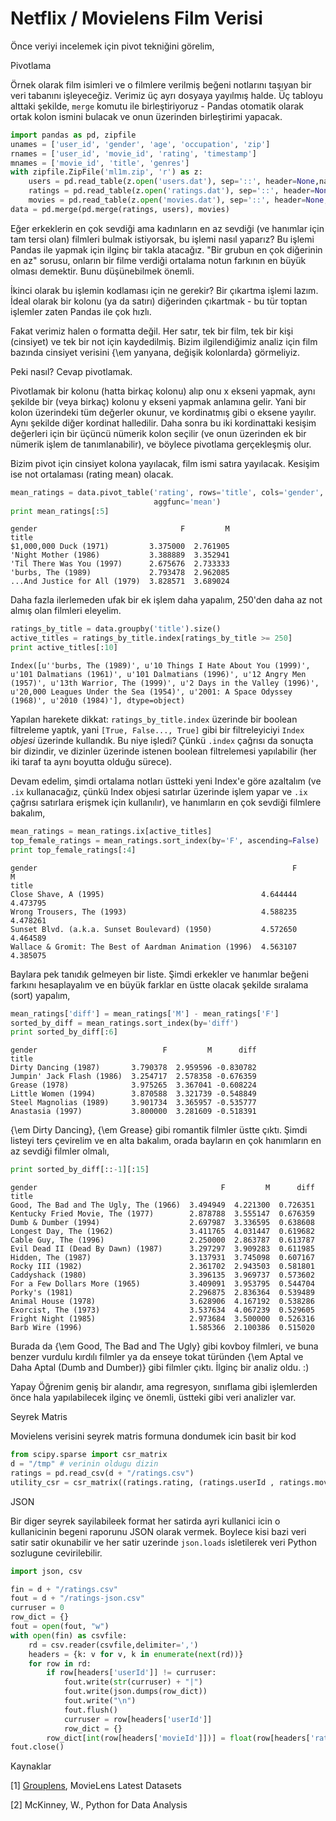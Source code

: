 # Netflix / Movielens Film Verisi

Önce veriyi incelemek için pivot tekniğini görelim,

Pivotlama

Örnek olarak film isimleri ve o filmlere verilmiş beğeni notlarını
taşıyan bir veri tabanını işleyeceğiz. Verimiz üç ayrı dosyaya
yayılmış halde. Üç tabloyu alttaki şekilde, `merge` komutu
ile birleştiriyoruz - Pandas otomatik olarak ortak kolon ismini
bulacak ve onun üzerinden birleştirimi yapacak.

```python
import pandas as pd, zipfile
unames = ['user_id', 'gender', 'age', 'occupation', 'zip']
rnames = ['user_id', 'movie_id', 'rating', 'timestamp']
mnames = ['movie_id', 'title', 'genres']
with zipfile.ZipFile('ml1m.zip', 'r') as z:
    users = pd.read_table(z.open('users.dat'), sep='::', header=None,names=unames)
    ratings = pd.read_table(z.open('ratings.dat'), sep='::', header=None,names=rnames)
    movies = pd.read_table(z.open('movies.dat'), sep='::', header=None,names=mnames)
data = pd.merge(pd.merge(ratings, users), movies)
```

Eğer erkeklerin en çok sevdiği ama kadınların en az sevdiği (ve
hanımlar için tam tersi olan) filmleri bulmak istiyorsak, bu işlemi
nasıl yaparız? Bu işlemi Pandas ile yapmak için ilginç bir takla
atacağız. "Bir grubun en çok diğerinin en az" sorusu, onların bir
filme verdiği ortalama notun farkının en büyük olması demektir. Bunu
düşünebilmek önemli.

İkinci olarak bu işlemin kodlaması için ne gerekir? Bir çıkartma
işlemi lazım. İdeal olarak bir kolonu (ya da satırı) diğerinden
çıkartmak - bu tür toptan işlemler zaten Pandas ile çok hızlı.

Fakat verimiz halen o formatta değil.  Her satır, tek bir film, tek bir
kişi (cinsiyet) ve tek bir not için kaydedilmiş. Bizim ilgilendiğimiz
analiz için film bazında cinsiyet verisini {\em yanyana, değişik
  kolonlarda} görmeliyiz.

Peki nasıl? Cevap pivotlamak.

Pivotlamak bir kolonu (hatta birkaç kolonu) alıp onu x ekseni yapmak,
aynı şekilde bir (veya birkaç) kolonu y ekseni yapmak anlamına
gelir. Yani bir kolon üzerindeki tüm değerler okunur, ve kordinatmış
gibi o eksene yayılır. Aynı şekilde diğer kordinat halledilir. Daha
sonra bu iki kordinattaki kesişim değerleri için bir üçüncü nümerik
kolon seçilir (ve onun üzerinden ek bir nümerik işlem de
tanımlanabilir), ve böylece pivotlama gerçekleşmiş olur.

Bizim pivot için cinsiyet kolona yayılacak, film ismi satıra
yayılacak. Kesişim ise not ortalaması (rating mean) olacak.

```python
mean_ratings = data.pivot_table('rating', rows='title', cols='gender',
                                aggfunc='mean')
print mean_ratings[:5]
```

```
gender                                F         M
title                                            
$1,000,000 Duck (1971)         3.375000  2.761905
'Night Mother (1986)           3.388889  3.352941
'Til There Was You (1997)      2.675676  2.733333
'burbs, The (1989)             2.793478  2.962085
...And Justice for All (1979)  3.828571  3.689024
```

Daha fazla ilerlemeden ufak bir ek işlem daha yapalım, 250'den daha az
not almış olan filmleri eleyelim.

```python
ratings_by_title = data.groupby('title').size()
active_titles = ratings_by_title.index[ratings_by_title >= 250]
print active_titles[:10]
```

```
Index([u''burbs, The (1989)', u'10 Things I Hate About You (1999)', u'101 Dalmatians (1961)', u'101 Dalmatians (1996)', u'12 Angry Men (1957)', u'13th Warrior, The (1999)', u'2 Days in the Valley (1996)', u'20,000 Leagues Under the Sea (1954)', u'2001: A Space Odyssey (1968)', u'2010 (1984)'], dtype=object)
```

Yapılan harekete dikkat: `ratings_by_title.index` üzerinde bir boolean
filtreleme yaptık, yani `[True, False..., True]` gibi bir
filtreleyiciyi `Index` *objesi* üzerinde kullandık. Bu niye işledi?
Çünkü `.index` çağrısı da sonuçta bir dizindir, ve dizinler üzerinde
istenen boolean filtrelemesi yapılabilir (her iki taraf ta aynı
boyutta olduğu sürece).

Devam edelim, şimdi ortalama notları üstteki yeni Index'e göre
azaltalım (ve `.ix` kullanacağız, çünkü Index objesi satırlar üzerinde
işlem yapar ve `.ix` çağrısı satırlara erişmek için kullanılır), ve
hanımların en çok sevdiği filmlere bakalım,

```python
mean_ratings = mean_ratings.ix[active_titles]
top_female_ratings = mean_ratings.sort_index(by='F', ascending=False)
print top_female_ratings[:4]
```

```
gender                                                         F         M
title                                                                     
Close Shave, A (1995)                                   4.644444  4.473795
Wrong Trousers, The (1993)                              4.588235  4.478261
Sunset Blvd. (a.k.a. Sunset Boulevard) (1950)           4.572650  4.464589
Wallace & Gromit: The Best of Aardman Animation (1996)  4.563107  4.385075
```

Baylara pek tanıdık gelmeyen bir liste. Şimdi erkekler ve hanımlar
beğeni farkını hesaplayalım ve en büyük farklar en üstte olacak
şekilde sıralama (sort) yapalım,

```python
mean_ratings['diff'] = mean_ratings['M'] - mean_ratings['F']
sorted_by_diff = mean_ratings.sort_index(by='diff')
print sorted_by_diff[:6] 
```

```
gender                            F         M      diff
title                                                  
Dirty Dancing (1987)       3.790378  2.959596 -0.830782
Jumpin' Jack Flash (1986)  3.254717  2.578358 -0.676359
Grease (1978)              3.975265  3.367041 -0.608224
Little Women (1994)        3.870588  3.321739 -0.548849
Steel Magnolias (1989)     3.901734  3.365957 -0.535777
Anastasia (1997)           3.800000  3.281609 -0.518391
```

{\em Dirty Dancing}, {\em Grease} gibi romantik filmler üstte çıktı. Şimdi
listeyi ters çevirelim ve en alta bakalım, orada bayların en çok
hanımların en az sevdiği filmler olmalı,

```python
print sorted_by_diff[::-1][:15]
```

```
gender                                         F         M      diff
title                                                               
Good, The Bad and The Ugly, The (1966)  3.494949  4.221300  0.726351
Kentucky Fried Movie, The (1977)        2.878788  3.555147  0.676359
Dumb & Dumber (1994)                    2.697987  3.336595  0.638608
Longest Day, The (1962)                 3.411765  4.031447  0.619682
Cable Guy, The (1996)                   2.250000  2.863787  0.613787
Evil Dead II (Dead By Dawn) (1987)      3.297297  3.909283  0.611985
Hidden, The (1987)                      3.137931  3.745098  0.607167
Rocky III (1982)                        2.361702  2.943503  0.581801
Caddyshack (1980)                       3.396135  3.969737  0.573602
For a Few Dollars More (1965)           3.409091  3.953795  0.544704
Porky's (1981)                          2.296875  2.836364  0.539489
Animal House (1978)                     3.628906  4.167192  0.538286
Exorcist, The (1973)                    3.537634  4.067239  0.529605
Fright Night (1985)                     2.973684  3.500000  0.526316
Barb Wire (1996)                        1.585366  2.100386  0.515020
```

Burada da {\em Good, The Bad and The Ugly} gibi kovboy filmleri, ve buna
benzer vurdulu kırdılı filmler ya da enseye tokat türünden 
{\em Aptal ve Daha Aptal (Dumb and Dumber)} gibi filmler çıktı. İlginç 
bir analiz oldu. :)

Yapay Öğrenim geniş bir alandır, ama regresyon, sınıflama gibi işlemlerden
önce hala yapılabilecek ilginç ve önemli, üstteki gibi veri analizler var.

Seyrek Matris

Movielens verisini seyrek matris formuna dondumek icin basit bir kod

```python
from scipy.sparse import csr_matrix
d = "/tmp" # verinin oldugu dizin
ratings = pd.read_csv(d + "/ratings.csv")
utility_csr = csr_matrix((ratings.rating, (ratings.userId , ratings.movieId)))
```

JSON

Bir diger seyrek sayilabileek format her satirda ayri kullanici icin o
kullanicinin begeni raporunu JSON olarak vermek. Boylece kisi bazi veri
satir satir okunabilir ve her satir uzerinde `json.loads` isletilerek
veri Python sozlugune cevirilebilir.

```python
import json, csv

fin = d + "/ratings.csv"
fout = d + "/ratings-json.csv"
curruser = 0
row_dict = {}
fout = open(fout, "w")
with open(fin) as csvfile:   
    rd = csv.reader(csvfile,delimiter=',')
    headers = {k: v for v, k in enumerate(next(rd))}
    for row in rd:
        if row[headers['userId']] != curruser:
            fout.write(str(curruser) + "|")
            fout.write(json.dumps(row_dict))
            fout.write("\n")
            fout.flush()
            curruser = row[headers['userId']]
            row_dict = {}       
        row_dict[int(row[headers['movieId']])] = float(row[headers['rating']])
fout.close()
```


Kaynaklar

[1] [Grouplens](https://grouplens.org/datasets/movielens/latest),
    MovieLens Latest Datasets
    
[2] McKinney, W., Python for Data Analysis


